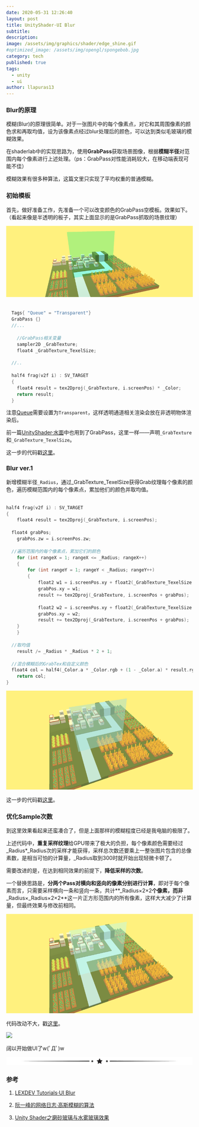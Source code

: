 ```yaml
---
date: 2020-05-31 12:26:40
layout: post
title: UnityShader·UI Blur
subtitle: 
description: 
image: /assets/img/graphics/shader/edge_shine.gif
#optimized_image: /assets/img/opengl/spongebob.jpg
category: tech
published: true
tags:
  - unity
  - ui
author: llapuras13
---
```


### Blur的原理

模糊(Blur)的原理很简单。对于一张图片中的每个像素点，对它和其周围像素的颜色求和再取均值，设为该像素点经过blur处理后的颜色，可以达到类似毛玻璃的模糊效果。

在shaderlab中的实现思路为，使用**GrabPass**获取场景图像，根据**模糊半径**对范围内每个像素进行上述处理。（ps：GrabPass对性能消耗较大，在移动端表现可能不佳）

模糊效果有很多种算法，这篇文里只实现了平均权重的普通模糊。

### 初始模板

首先，做好准备工作，先准备一个可以改变颜色的GrabPass空模板。效果如下。（看起来像是半透明的板子，其实上面显示的是GrabPass抓取的场景纹理）

![](/assets/img/graphics/shader/blur_000.png)

```cpp

  Tags{ "Queue" = "Transparent"}
  GrabPass {}
  //...

	//GrabPass相关变量
	sampler2D _GrabTexture;
	float4 _GrabTexture_TexelSize;

  //..
  
  half4 frag(v2f i) : SV_TARGET
  {
    float4 result = tex2Dproj(_GrabTexture, i.screenPos) * _Color;			
    return result;
  }
```

注意[Queue](https://docs.unity3d.com/Manual/SL-SubShaderTags.html)需要设置为``Transparent``，这样透明通道相关渲染会放在非透明物体渲染后。

前一篇[UnityShader·水面](../UnityShader-水面/)中也用到了GrabPass，这里一样——声明``_GrabTexture``和``_GrabTexture_TexelSize``。

这一步的代码戳[这里](https://github.com/llapuras/ShaderLib/blob/master/UIBlur/BlurUI_000.shader)。

### Blur ver.1

新增模糊半径``_Radius``，通过_GrabTexture_TexelSize获得Grab纹理每个像素的颜色，遍历模糊范围内的每个像素点，累加他们的颜色并取均值。

```cpp

half4 frag(v2f i) : SV_TARGET
{
	float4 result = tex2Dproj(_GrabTexture, i.screenPos);
	
  float4 grabPos;
	grabPos.zw = i.screenPos.zw;

  //遍历范围内的每个像素点，累加它们的颜色
	for (int rangeX = 1; rangeX <= _Radius; rangeX++)
	{
		for (int rangeY = 1; rangeY < _Radius; rangeY++)
		{
			float2 w1 = i.screenPos.xy + float2(_GrabTexture_TexelSize.x * rangeX, _GrabTexture_TexelSize.y * rangeY);
			grabPos.xy = w1;
			result += tex2Dproj(_GrabTexture, i.screenPos + grabPos);

			float2 w2 = i.screenPos.xy + float2(_GrabTexture_TexelSize.x * rangeX, _GrabTexture_TexelSize.y * -rangeY);
			grabPos.xy = w2;
			result += tex2Dproj(_GrabTexture, i.screenPos + grabPos);
  	}
	}

  //取均值
	result /= _Radius * _Radius * 2 + 1; 

  //混合模糊后的GrabTex和自定义颜色
  float4 col = half4(_Color.a * _Color.rgb + (1 - _Color.a) * result.rgb, 1.0f);
	return col;
}

```

![](/assets/img/graphics/shader/blur_001.gif)

这一步的代码戳[这里](https://github.com/llapuras/ShaderLib/blob/master/UIBlur/BlurUI_001.shader)。

### 优化Sample次数

到这里效果看起来还蛮凑合了，但是上面那样的模糊程度已经是我电脑的极限了。

上述代码中，**重复采样纹理**给GPU带来了极大的负担，每个像素颜色需要经过_Radius*_Radius次的采样才能获得，采样总次数还要乘上一整张图片包含的总像素数，是相当可怕的计算量，_Radius取到300时就开始出现轻微卡顿了。

需要改进的是，在达到相同效果的前提下，**降低采样的次数**。

一个替换思路是，**分两个Pass对横向和竖向的像素分别进行计算**，即对于每个像素而言，只需要采样横向一条和竖向一条，共计**_Radius×2×2**个像素，而非**_Radius×_Radius×2×2**这一片正方形范围内的所有像素，这样大大减少了计算量，但最终效果与修改前相同。

![](/assets/img/graphics/shader/blur_002.gif)

代码改动不大，戳[这里](https://github.com/llapuras/ShaderLib/blob/master/UIBlur/BlurUI_002.shader)。

![](/assets/img/graphics/shader/blur_009.gif)

阔以开始做UI了w(ﾟДﾟ)w

![](/assets/img/line.png)

### 参考

1. [LEXDEV Tutorials·UI Blur](https://lexdev.net/tutorials/ui/blur.html#section_2)

2. [阮一峰的网络日志·高斯模糊的算法](http://www.ruanyifeng.com/blog/2012/11/gaussian_blur.html)

3. [Unity Shader之磨砂玻璃与水雾玻璃效果](https://blog.uwa4d.com/archives/UWALab_UnityShader.html)
